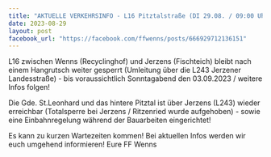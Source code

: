 ```yaml
---
title: "AKTUELLE VERKEHRSINFO - L16 Pitztalstraße (DI 29.08. / 09:00 Uhr)"
date: 2023-08-29
layout: post
facebook_url: "https://facebook.com/ffwenns/posts/666929712136151"
---
```


L16 zwischen Wenns (Recyclinghof) und Jerzens (Fischteich) bleibt nach einem Hangrutsch weiter gesperrt (Umleitung über die L243 Jerzener Landesstraße) - bis voraussichtlich Sonntagabend den 03.09.2023 / weitere Infos folgen! 

 Die Gde. St.Leonhard und das hintere Pitztal ist über Jerzens (L243) wieder erreichbar (Totalsperre bei Jerzens / Ritzenried wurde aufgehoben) - sowie eine Einbahnregelung während der Bauarbeiten eingerichtet! 

Es kann zu kurzen Wartezeiten kommen! Bei aktuellen Infos werden wir euch umgehend informieren! 
Eure FF Wenns